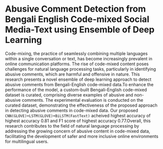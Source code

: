 # Abusive Comment Detection from Bengali English Code-mixed Social Media-Text using Ensemble of Deep Learning

Code-mixing, the practice of seamlessly combining multiple languages within a single conversation or text, has become increasingly prevalent in online communication platforms. The rise of code-mixed content poses challenges for natural language processing tasks, particularly in identifying abusive comments, which are harmful and offensive in nature. This research presents a novel ensemble of deep learning approach to detect abusive comments from Bengali-English code-mixed data.To enhance the performance of the model, a custom-built Bengali-English code-mixed dataset is curated, comprising diverse examples of abusive and non-abusive comments. The experimental evaluation is conducted on the curated dataset, demonstrating the effectiveness of the proposed approach in detecting abusive comments in code-mixed data. Our proposed `CNN(GLOVE)+LSTM(GLOVE)+BiLSTM(FastText)` acheived highest accuracy of
highest accuracy 0.81 and F1 score of highest accuracy 0.77.Overall, this research contributes to the field of natural language processing by addressing the growing concern of abusive content in code-mixed data, facilitating the development of safer and more inclusive online environments for multilingual users.

